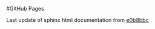 #GitHub Pages

Last update of sphinx html documentation from [e0b8bbc](https://github.com/thallor1/pyMACS/tree/e0b8bbc804f07a362acc45bd119328b41604ac04)
